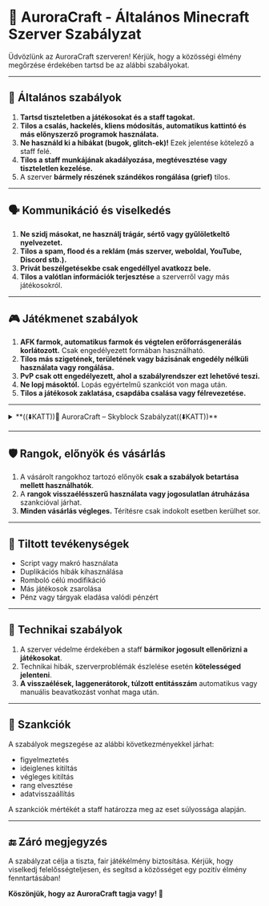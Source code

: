 # 📜 AuroraCraft - Általános Minecraft Szerver Szabályzat

Üdvözlünk az AuroraCraft szerveren! Kérjük, hogy a közösségi élmény megőrzése érdekében tartsd be az alábbi szabályokat.

---

## 📌 Általános szabályok

1. **Tartsd tiszteletben a játékosokat és a staff tagokat.**
2. **Tilos a csalás, hackelés, kliens módosítás, automatikus kattintó és más előnyszerző programok használata.**
3. **Ne használd ki a hibákat (bugok, glitch-ek)!** Ezek jelentése kötelező a staff felé.
4. **Tilos a staff munkájának akadályozása, megtévesztése vagy tiszteletlen kezelése.**
5. A szerver **bármely részének szándékos rongálása (grief)** tilos.

---

## 🗣️ Kommunikáció és viselkedés

1. **Ne szidj másokat, ne használj trágár, sértő vagy gyűlöletkeltő nyelvezetet.**
2. **Tilos a spam, flood és a reklám (más szerver, weboldal, YouTube, Discord stb.).**
3. **Privát beszélgetésekbe csak engedéllyel avatkozz bele.**
4. **Tilos a valótlan információk terjesztése** a szerverről vagy más játékosokról.

---

## 🎮 Játékmenet szabályok

1. **AFK farmok, automatikus farmok és végtelen erőforrásgenerálás korlátozott.** Csak engedélyezett formában használható.
2. **Tilos más szigetének, területének vagy bázisának engedély nélküli használata vagy rongálása.**
3. **PvP csak ott engedélyezett, ahol a szabályrendszer ezt lehetővé teszi.**
4. **Ne lopj másoktól.** Lopás egyértelmű szankciót von maga után.
5. **Tilos a játékosok zaklatása, csapdába csalása vagy félrevezetése.**

---
<details>
<summary>**((⬇️KATT))🌌 AuroraCraft – Skyblock Szabályzat((⬇️KATT))**</summary>

---

 **📌 Általános információk**
 
A Skyblock egyedi játékmód, melyben saját szigetet hozhatsz létre, fejleszthetsz, farmolhatsz, harcolhatsz, és kereskedhetsz.

---

**Jelenleg 3 szigettípus érhető el:**

- **Farm sziget** – gazdálkodás, automata rendszerek  
- **Mob sziget** – harc, grind, mobfarmok  
- **Varázs sziget** – speciális eszközök, effektek, kraftolás  

---

**🛠️ Fejlődési rendszer**
- A szigeteket **sorrendben kell feloldani**: Farm → Mob → Varázs  
- Az előrehaladás során egyre összetettebb rendszerek, kraftolások és harcok nyílnak meg.  
- Egyedi **loot rendszerek** és **modellek** vannak (saját fejlesztésűek és vásároltak).  

---

** 💰 Gazdaság és boltrendszer**
- A szerver boltja **dinamikus árakkal működik** – a népszerűbb termékek drágábbá válnak, a ritkábban vásároltak olcsóbbak.  
- A játékosok **kereskedhetnek** is:
  - Aukciós rendszer  
  - Kézi csere (item/pénz/kredit)  

---

**⚔️ Küzdelem és dungeonok**
- A játékban saját bossok, kisbossok és mobok találhatók.  
- A kihívás nő a szinteddel, és a bossok ereje is ennek megfelelően van skálázva.  
- Elérhető **1v1 aréna** (Duels) – jelenleg más PvP forma nincs.  

---

**🧱 Sziget és barátok**
- A szigetekre **segítők hívhatók**, de csak a tulajdonos engedélyével.  
- A griefelés (rongálás) **szigorúan tilos** – még meghívás esetén is!  
- Minden cselekvés **naplózott**, a visszaélések visszakövethetők.  

---

**🧪 Béta időszak**
A játékmód **BÉTA állapotban van**, ezért előfordulhatnak:

- Hibák (bugok)  
- Hiányzó tartalmak  
- Kiegyensúlyozatlanságok  

⚠️ Kérünk, minden hibát jelents a `#hibabejelentés` csatornában.

---

**🔒 Tiltott tevékenységek**
- Csalás, exploit, duplikálás  
- Makrók, külső programok használata  
- Más szigetének rongálása  
- Bug kihasználása  
- Tárgyak átadása alternatív fiókok között (multiaccount abuse)  

---

**🎁 Kredit rendszer (CC)**
- A szerveren külön **kredit (CC)** rendszer működik.  
- A webshopban vásárolt kredit felhasználható:
  - Rangsorolt funkciókra  
  - Exkluzív kinézetekre  
  - Különleges tárgyakra  

🎮 **Fontos:** A rangok nem adnak direkt előnyt, csak kényelmet.  

---

**📜 Záradék**
Ez a szabályzat a **teljes AuroraCraft szabályzat** része.  
A szabályok megsértése figyelmeztetést, ideiglenes vagy végleges kitiltást vonhat maga után.

---

** 🔗 További információk**
- Weboldal: Hamarosan...
- Discord: [discord.gg/auroracraft](http://dsc.gg/auroracraftdc)
*

</details>

---

## 🛡️ Rangok, előnyök és vásárlás

1. A vásárolt rangokhoz tartozó előnyök **csak a szabályok betartása mellett használhatók**.
2. A **rangok visszaélésszerű használata vagy jogosulatlan átruházása** szankcióval járhat.
3. **Minden vásárlás végleges.** Térítésre csak indokolt esetben kerülhet sor.

---

## 🧱 Tiltott tevékenységek

- Script vagy makró használata
- Duplikációs hibák kihasználása
- Romboló célú modifikáció
- Más játékosok zsarolása
- Pénz vagy tárgyak eladása valódi pénzért

---

## 🔧 Technikai szabályok

1. A szerver védelme érdekében a staff **bármikor jogosult ellenőrizni a játékosokat**.
2. Technikai hibák, szerverproblémák észlelése esetén **kötelességed jelenteni**.
3. **A visszaélések, laggenerátorok, túlzott entitásszám** automatikus vagy manuális beavatkozást vonhat maga után.

---

## 🚫 Szankciók

A szabályok megszegése az alábbi következményekkel járhat:

- figyelmeztetés
- ideiglenes kitiltás
- végleges kitiltás
- rang elvesztése
- adatvisszaállítás

A szankciók mértékét a staff határozza meg az eset súlyossága alapján.

---

## 🔚 Záró megjegyzés

A szabályzat célja a tiszta, fair játékélmény biztosítása. Kérjük, hogy viselkedj felelősségteljesen, és segítsd a közösséget egy pozitív élmény fenntartásában!

**Köszönjük, hogy az AuroraCraft tagja vagy! 💙**
